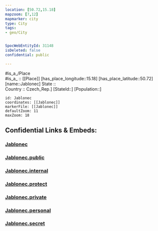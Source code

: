 ```yaml
---
location: [50.72,15.18] 
mapzoom: [7,12] 
mapmarker: city 
type: City
tags:
- geo/City


SpocWebEntityId: 31148
isDeleted: false
confidential: public

---
```

#is_a_/Place  
#is_a_ :: [[Place]] 
[has_place_longitude::15.18] 
[has_place_latitude::50.72] 
[name::Jablonec] 
State ::  
Country :: Czech_Rep.] 
[StateId::] 
[Population::] 



```leaflet
id: Jablonec
coordinates: [[Jablonec]] 
markerFile: [[Jablonec]] 
defaultZoom: 11 
maxZoom: 18
```


## Confidential Links & Embeds: 

### [Jablonec](/_Standards/Earth/Continent/Europe/Europe~Central/Czech_Republic/regions~Czech_Republic/Liberecký/City/Jablonec.md) 

### [Jablonec.public](/_public/Earth/Continent/Europe/Europe~Central/Czech_Republic/regions~Czech_Republic/Liberecký/City/Jablonec.public.md) 

### [Jablonec.internal](/_internal/Earth/Continent/Europe/Europe~Central/Czech_Republic/regions~Czech_Republic/Liberecký/City/Jablonec.internal.md) 

### [Jablonec.protect](/_protect/Earth/Continent/Europe/Europe~Central/Czech_Republic/regions~Czech_Republic/Liberecký/City/Jablonec.protect.md) 

### [Jablonec.private](/_private/Earth/Continent/Europe/Europe~Central/Czech_Republic/regions~Czech_Republic/Liberecký/City/Jablonec.private.md) 

### [Jablonec.personal](/_personal/Earth/Continent/Europe/Europe~Central/Czech_Republic/regions~Czech_Republic/Liberecký/City/Jablonec.personal.md) 

### [Jablonec.secret](/_secret/Earth/Continent/Europe/Europe~Central/Czech_Republic/regions~Czech_Republic/Liberecký/City/Jablonec.secret.md)

